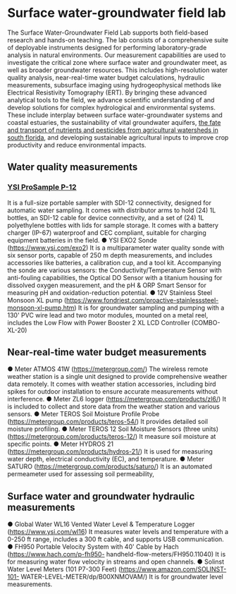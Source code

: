 # Surface water-groundwater field lab

The Surface Water-Groundwater Field Lab supports both field-based research and hands-on teaching. The lab consists of a comprehensive suite of deployable instruments designed for performing laboratory-grade analysis in natural environments. Our measurement capabilities are used to investigate the critical zone where surface water and groundwater meet, as well as broader groundwater resources. This includes high-resolution water quality analysis, near-real-time water budget calculations, hydraulic measurements, subsurface imaging using hydrogeophysical methods like Electrical Resistivity Tomography (ERT). By bringing these advanced analytical tools to the field, we advance scientific understanding of and develop solutions for complex hydrological and environmental systems. These include interplay between surface water-groundwater systems and coastal estuaries, the sustainability of vital groundwater aquifers,  [the fate and transport of nutrients and pesticides from agricultural watersheds in south florida](https://atmos.eoas.fsu.edu/~mye/Pesticides.php), and developing sustainable agricultural inputs to improve crop productivity and reduce environmental impacts. 

## Water quality measurements

### [YSI ProSample P-12](https://www.ysi.com/prosample)
It is a full-size portable sampler with SDI-12 connectivity, designed for automatic water sampling. It comes with distributor arms to hold (24) 1L bottles, an SDI-12 cable for device
connectivity, and a set of (24) 1L polyethylene bottles with lids for sample storage. It comes
with a battery charger (IP-67) waterproof and CEC compliant, suitable for charging
equipment batteries in the field.
● YSI EXO2 Sonde (https://www.ysi.com/exo2)
It is a multiparameter water quality sonde with six sensor ports, capable of 250 m depth
measurements, and includes accessories like batteries, a calibration cup, and a tool kit.
Accompanying the sonde are various sensors: the Conductivity/Temperature Sensor with
anti-fouling capabilities, the Optical DO Sensor with a titanium housing for dissolved oxygen
measurement, and the pH & ORP Smart Sensor for measuring pH and oxidation-reduction
potential.
● 12V Stainless Steel Monsoon XL pump (https://www.fondriest.com/proactive-stainlesssteel-monsoon-xl-pump.htm)
It is for groundwater sampling and pumping with a 130' PVC wire lead and two motor
modules, mounted on a metal reel, includes the Low Flow with Power Booster 2 XL LCD
Controller (COMBO-XL-20)


## Near-real-time water budget measurements
● Meter ATMOS 41W (https://metergroup.com/)
The wireless remote weather station is a single unit designed to provide comprehensive
weather data remotely. It comes with weather station accessories, including bird spikes for
outdoor installation to ensure accurate measurements without interference.
● Meter ZL6 logger (https://metergroup.com/products/zl6/)
It is included to collect and store data from the weather station and various sensors.
● Meter TEROS Soil Moisture Profile Probe (https://metergroup.com/products/teros-54/)
It provides detailed soil moisture profiling.
● Meter TEROS 12 Soil Moisture Sensors (three units)
(https://metergroup.com/products/teros-12/)
It measure soil moisture at specific points.
● Meter HYDROS 21 (https://metergroup.com/products/hydros-21/)
It is used for measuring water depth, electrical conductivity (EC), and temperature.
● Meter SATURO (https://metergroup.com/products/saturo/)
It is an automated permeameter used for assessing soil permeability, 

## Surface water and groundwater hydraulic measurements
● Global Water WL16 Vented Water Level & Temperature Logger
(https://www.ysi.com/wl16)
It measures water levels and temperature with a 0-250 ft range, includes a 300 ft cable, and
supports USB communication.
● FH950 Portable Velocity System with 40' Cable by Hach (https://www.hach.com/p-fh950-
handheld-flow-meters/FH950.11040)
It is for measuring water flow velocity in streams and open channels.
● Solinst Water Level Meters (101 P7-300 Feet) (https://www.amazon.com/SOLINST-101-
WATER-LEVEL-METER/dp/B00XNMOVAM/)
It is for groundwater level measurements. 
